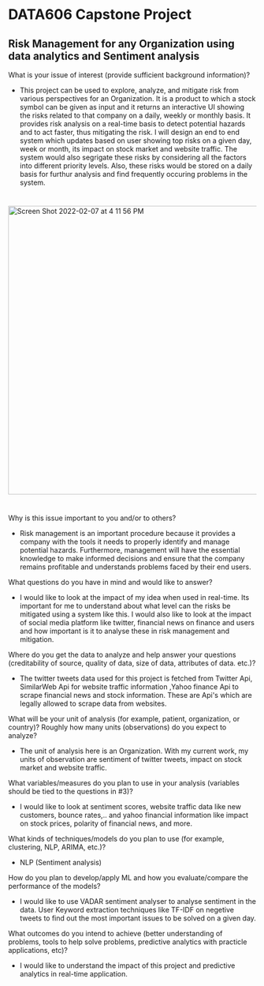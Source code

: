 # DATA606 Capstone Project

##                           Risk Management for any Organization using data analytics and Sentiment analysis 

What is your issue of interest (provide sufficient background information)?


* This project can be used to explore, analyze, and mitigate risk from various perspectives for an Organization. It is a product to which a stock symbol can be given as input and it returns an interactive UI showing the risks related to that company on a daily, weekly or monthly basis. It provides risk analysis on a real-time basis to detect potential hazards and to act faster, thus mitigating the risk. I will design an end to end system which updates based on user showing top risks on a given day, week or month, its impact on stock market and website traffic. The system would also segrigate these risks by considering all the factors into different priority levels. Also, these risks would be stored on a daily basis for furthur analysis and find frequently occuring problems in the system.

#





<img width="585" alt="Screen Shot 2022-02-07 at 4 11 56 PM" src="https://user-images.githubusercontent.com/98825247/152872680-3414a92c-6f7c-4115-a60d-b732e8489e24.png">


#


Why is this issue important to you and/or to others?

* Risk management is an important procedure because it provides a company with the tools it needs to properly identify and manage potential hazards. Furthermore, management will have the essential knowledge to make informed decisions and ensure that the company remains profitable and understands problems faced by their end users.

What questions do you have in mind and would like to answer?

* I would like to look at the impact of my idea when used in real-time. Its important for me to understand about what level can the risks be mitigated using a system like this. I would also like to look at the impact of social media platform like twitter, financial news on finance and users and how important is it to analyse these in risk management and mitigation.


Where do you get the data to analyze and help answer your questions (creditability of source, quality of data, size of data, attributes of data. etc.)?

* The twitter tweets data used for this project is fetched from Twitter Api, SimilarWeb Api for website traffic information ,Yahoo finance Api to scrape financial news and stock information. These are Api's which are legally allowed to scrape data from websites. 


What will be your unit of analysis (for example, patient, organization, or country)? Roughly how many units (observations) do you expect to analyze?

* The unit of analysis here is an Organization. With my current work, my units of observation are sentiment of twitter tweets, impact on stock market and website traffic.


What variables/measures do you plan to use in your analysis (variables should be tied to the questions in #3)?

* I would like to look at sentiment scores, website traffic data like new customers, bounce rates,.. and yahoo financial information like impact on stock prices, polarity of financial news, and more. 

What kinds of techniques/models do you plan to use (for example, clustering, NLP, ARIMA, etc.)?

* NLP (Sentiment analysis)

How do you plan to develop/apply ML and how you evaluate/compare the performance of the models?

* I would like to use VADAR sentiment analyser to analyse sentiment in the data. User Keyword extraction techniques like TF-IDF on negetive tweets to find out the most important issues to be solved on a given day. 

What outcomes do you intend to achieve (better understanding of problems, tools to help solve problems, predictive analytics with practicle applications, etc)?

* I would like to understand the impact of this project and predictive analytics in real-time application.






